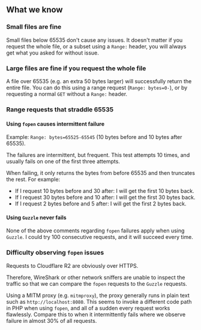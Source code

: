 ## What we know

### Small files are fine

Small files below 65535 don't cause any issues.
It doesn't matter if you request the whole file, or a subset using a `Range:` header,
you will always get what you asked for without issue.

### Large files are fine if you request the whole file

A file over 65535 (e.g. an extra 50 bytes larger) will successfully return
the entire file. You can do this using a range request (`Range: bytes=0-`), or
by requesting a normal `GET` without a `Range:` header.

### Range requests that straddle 65535

#### Using `fopen` causes intermittent failure

Example: `Range: bytes=65525-65545` (10 bytes before and 10 bytes after 65535).

The failures are intermittent, but frequent.
This test attempts 10 times, and usually fails on one of the first three attempts.

When failing, it only returns the bytes from before 65535 and then truncates the
rest.
For example:
* If I request 10 bytes before and 30 after: I will get the first 10 bytes back.
* If I request 30 bytes before and 10 after: I will get the first 30 bytes back.
* If I request 2 bytes before and 5 after: I will get the first 2 bytes back.

#### Using `Guzzle` never fails

None of the above comments regarding `fopen` failures apply when using `Guzzle`.
I could try 100 consecutive requests, and it will succeed every time.

### Difficulty observing `fopen` issues

Requests to Cloudflare R2 are obviously over HTTPS.

Therefore, WireShark or other network sniffers are unable to inspect the traffic
so that we can compare the `fopen` requests to the `Guzzle` requests.

Using a MITM proxy (e.g. `mitmproxy`), the proxy generally runs in plain text
such as `http://localhost:8080`.
This seems to invoke a different code path in PHP when using `fopen`, and all
of a sudden every request works flawlessly.
Compare this to when it intermittently fails where we observe failure in almost
30% of all requests.

